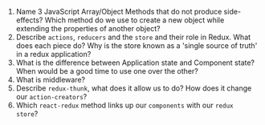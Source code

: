1.  Name 3 JavaScript Array/Object Methods that do not produce side-effects? Which method do we use to create a new object while extending the properties of another object?
2.  Describe `actions`, `reducers` and the `store` and their role in Redux. What does each piece do? Why is the store known as a 'single source of truth' in a redux application?
3.  What is the difference between Application state and Component state? When would be a good time to use one over the other?
4.  What is middleware?
5.  Describe `redux-thunk`, what does it allow us to do? How does it change our `action-creators`?
6.  Which `react-redux` method links up our `components` with our `redux store`?
